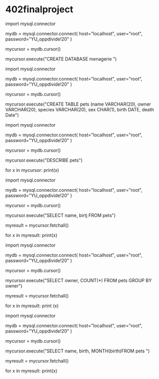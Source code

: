 # 402finalproject
import mysql.connector

mydb = mysql.connector.connect( host="localhost", user="root", password="YU_oppdivide!20" )

mycursor = mydb.cursor()

mycursor.execute("CREATE DATABASE menagerie ")

import mysql.connector

mydb = mysql.connector.connect( host="localhost", user="root", password="YU_oppdivide!20" )

mycursor = mydb.cursor()

mycursor.execute("CREATE TABLE pets (name VARCHAR(20), owner VARCHAR(20), species VARCHAR(20), sex CHAR(1), birth DATE, death Date")

import mysql.connector

mydb = mysql.connector.connect( host="localhost", user="root", password="YU_oppdivide!20" )

mycursor = mydb.cursor()

mycursor.execute("DESCRIBE pets")

for x in mycursor: print(x)

import mysql.connector

mydb = mysql.connector.connect( host="localhost", user="root", password="YU_oppdivide!20" )

mycursor = mydb.cursor()

mycursor.execute("SELECT name, birtj FROM pets")

myresult = mycursor.fetchall()

for x in myresult: print(x)

import mysql.connector

mydb = mysql.connector.connect( host="localhost", user="root", password="YU_oppdivide!20" )

mycursor = mydb.cursor()

mycursor.execute("SELECT owner, COUNT(*) FROM pets GROUP BY owner")

myresult = mycursor.fetchall()

for x in myresult: print (x)

import mysql.connector

mydb = mysql.connector.connect( host="localhost", user="root", password="YU_oppdivide!20" )

mycursor = mydb.cursor()

mycursor.execute("SELECT name, birth, MONTH(birth)FROM pets ")

myresult = mycursor.fetchall()

for x in myresult: print(x)

